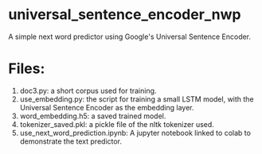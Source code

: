 # universal_sentence_encoder_nwp
A simple next word predictor using Google's Universal Sentence Encoder. 

# Files:
1. doc3.py: a short corpus used for training.
2. use_embedding.py: the script for training a small LSTM model, with the Universal Sentence Encoder as the embedding layer.
3. word_embedding.h5: a saved trained model.
4. tokenizer_saved.pkl: a pickle file of the nltk tokenizer used.
5. use_next_word_prediction.ipynb: A jupyter notebook linked to colab to demonstrate the text predictor. 
